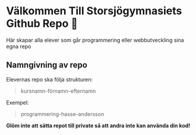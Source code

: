 # Välkommen Till Storsjögymnasiets Github Repo 👋
Här skapar alla elever som går programmering eller webbutveckling sina egna repo

## Namngivning av repo
Elevernas repo ska följa strukturen:
> kursnamn-förnamn-efternamn

Exempel:
> programmering-hasse-andersson

**Glöm inte att sätta repot till private så att andra inte kan använda din kod!**
<!--

**Here are some ideas to get you started:**

🙋‍♀️ A short introduction - what is your organization all about?
🌈 Contribution guidelines - how can the community get involved?
👩‍💻 Useful resources - where can the community find your docs? Is there anything else the community should know?
🍿 Fun facts - what does your team eat for breakfast?
🧙 Remember, you can do mighty things with the power of [Markdown](https://docs.github.com/github/writing-on-github/getting-started-with-writing-and-formatting-on-github/basic-writing-and-formatting-syntax)
-->
